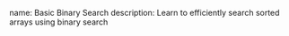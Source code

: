 name: Basic Binary Search
description: Learn to efficiently search sorted arrays using binary search 